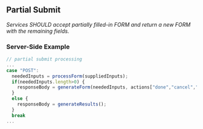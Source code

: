 ## Partial Submit

_Services SHOULD accept partially filled-in FORM and return a new FORM with the remaining fields._

### Server-Side Example

```javascript
// partial submit processing
...
case "POST":
  neededInputs = processForm(suppliedInputs);
  if(neededInputs.length>0) {
    responseBody = generateForm(neededInputs, actions["done","cancel","restart","previous"]);
  }
  else {
    responseBody = generateResults();
  }
  break
...

```
